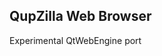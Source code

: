 QupZilla Web Browser
----------------------------------------------------------------------------------------

Experimental QtWebEngine port